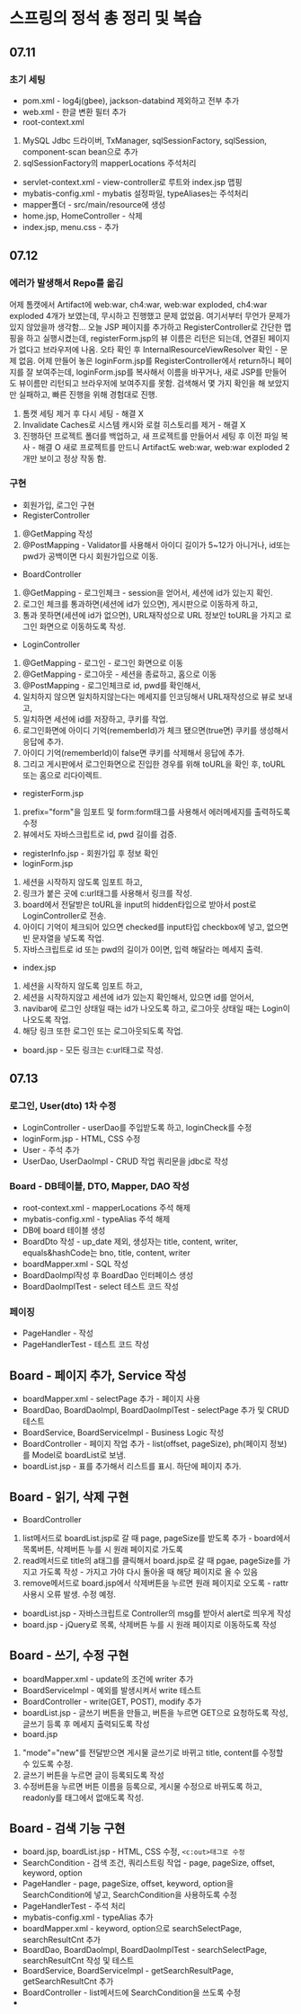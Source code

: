 # 스프링의 정석 총 정리 및 복습
## 07.11
### 초기 세팅
- pom.xml - log4j(gbee), jackson-databind 제외하고 전부 추가
- web.xml - 한글 변환 필터 추가
- root-context.xml  
1. MySQL Jdbc 드라이버, TxManager, sqlSessionFactory, sqlSession, component-scan bean으로 추가
2. sqlSessionFactory의 mapperLocations 주석처리
- servlet-context.xml - view-controller로 루트와 index.jsp 맵핑
- mybatis-config.xml - mybatis 설정파일, typeAliases는 주석처리
- mapper폴더 - src/main/resource에 생성
- home.jsp, HomeController - 삭제
- index.jsp, menu.css - 추가

## 07.12
### 에러가 발생해서 Repo를 옮김
어제 톰캣에서 Artifact에 web:war, ch4:war, web:war exploded, ch4:war exploded 4개가 보였는데,
무시하고 진행했고 문제 없었음. 여기서부터 무언가 문제가 있지 않았을까 생각함...
오늘 JSP 페이지를 추가하고 RegisterController로 간단한 맵핑을 하고 실행시켰는데, registerForm.jsp의 뷰 이름은 리턴은 되는데, 
연결된 페이지가 없다고 브라우저에 나옴.
오타 확인 후 InternalResourceViewResolver 확인 - 문제 없음.
어제 만들어 놓은 loginForm.jsp를 RegisterController에서 return하니 페이지를 잘 보여주는데, 
loginForm.jsp를 복사해서 이름을 바꾸거나, 새로 JSP를 만들어도 뷰이름만 리턴되고 브라우저에 보여주지를 못함.
검색해서 몇 가지 확인을 해 보았지만 실패하고, 빠른 진행을 위해 경험대로 진행. 
1. 톰캣 세팅 제거 후 다시 세팅 - 해결 X
2. Invalidate Caches로 시스템 캐시와 로컬 히스토리를 제거 - 해결 X
3. 진행하던 프로젝트 폴더를 백업하고, 새 프로젝트를 만들어서 세팅 후 이전 파일 복사 - 해결 O
새로 프로젝트를 만드니 Artifact도 web:war, web:war exploded 2개만 보이고 정상 작동 함.

### 구현
- 회원가입, 로그인 구현
- RegisterController
1. @GetMapping 작성
2. @PostMapping - Validator를 사용해서 아이디 길이가 5~12가 아니거나, id또는 pwd가 공백이면 다시 회원가입으로 이동.

- BoardController
1. @GetMapping - 로그인체크 - session을 얻어서, 세션에 id가 있는지 확인.
2. 로그인 체크를 통과하면(세션에 id가 있으면), 게시판으로 이동하게 하고,
3. 통과 못하면(세션에 id가 없으면), URL재작성으로 URL 정보인 toURL을 가지고 로그인 화면으로 이동하도록 작성.

- LoginController
1. @GetMapping - 로그인 - 로그인 화면으로 이동
2. @GetMapping - 로그아웃 - 세션을 종료하고, 홈으로 이동
3. @PostMapping - 로그인체크로 id, pwd를 확인해서,
4. 일치하지 않으면 일치하지않는다는 메세지를 인코딩해서 URL재작성으로 뷰로 보내고,
5. 일치하면 세션에 id를 저장하고, 쿠키를 작업.
6. 로그인화면에 아이디 기억(rememberId)가 체크 됐으면(true면) 쿠키를 생성해서 응답에 추가.
7. 아이디 기억(rememberId)이 false면 쿠키를 삭제해서 응답에 추가.
8. 그리고 게시판에서 로그인화면으로 진입한 경우를 위해 toURL을 확인 후, toURL 또는 홈으로 리다이렉트.

- registerForm.jsp
1. prefix="form"을 임포트 및 form:form태그를 사용해서 에러메세지를 출력하도록 수정
2. 뷰에서도 자바스크립트로 id, pwd 길이를 검증.

- registerInfo.jsp - 회원가입 후 정보 확인
- loginForm.jsp  
1. 세션을 시작하지 않도록 임포트 하고,
2. 링크가 붙은 곳에 c:url태그를 사용해서 링크를 작성.
3. board에서 전달받은 toURL을 input의 hidden타입으로 받아서 post로 LoginController로 전송.
4. 아이디 기억이 체크되어 있으면 checked를 input타입 checkbox에 넣고, 없으면 빈 문자열을 넣도록 작업.
5. 자바스크립트로 id 또는 pwd의 길이가 0이면, 입력 해달라는 메세지 출력. 

- index.jsp
1. 세션을 시작하지 않도록 임포트 하고,
2. 세션을 시작하지않고 세션에 id가 있는지 확인해서, 있으면 id를 얻어서,
3. navibar에 로그인 상태일 때는 id가 나오도록 하고, 로그아웃 상태일 때는 Login이 나오도록 작업.
4. 해당 링크 또한 로그인 또는 로그아웃되도록 작업.

- board.jsp - 모든 링크는 c:url태그로 작성.

## 07.13
### 로그인, User(dto) 1차 수정
- LoginController - userDao를 주입받도록 하고, loginCheck를 수정
- loginForm.jsp - HTML, CSS 수정
- User - 주석 추가
- UserDao, UserDaoImpl - CRUD 작업 쿼리문을 jdbc로 작성

### Board - DB테이블, DTO, Mapper, DAO 작성 
- root-context.xml - mapperLocations 주석 해제
- mybatis-config.xml - typeAlias 주석 해제
- DB에 board 테이블 생성
- BoardDto 작성 - up_date 제외, 생성자는 title, content, writer, equals&hashCode는 bno, title, content, writer
- boardMapper.xml - SQL 작성
- BoardDaoImpl작성 후 BoardDao 인터페이스 생성
- BoardDaoImplTest - select 테스트 코드 작성

### 페이징
- PageHandler - 작성
- PageHandlerTest - 테스트 코드 작성

## Board - 페이지 추가, Service 작성
- boardMapper.xml - selectPage 추가 - 페이지 사용
- BoardDao, BoardDaoImpl, BoardDaoImplTest - selectPage 추가 및 CRUD 테스트
- BoardService, BoardServiceImpl - Business Logic 작성
- BoardController - 페이지 작업 추가 - list(offset, pageSize), ph(페이지 정보)를 Model로 boardList로 보냄. 
- boardList.jsp - 표를 추가해서 리스트를 표시. 하단에 페이지 추가.

## Board - 읽기, 삭제 구현
- BoardController 
1. list메서드로 boardList.jsp로 갈 때 page, pageSize를 받도록 추가 - board에서 목록버튼, 삭제버튼 누를 시 원래 페이지로 가도록
2. read메서드로 title의 a태그를 클릭해서 board.jsp로 갈 때 pgae, pageSize를 가지고 가도록 작성 - 가지고 가야 다시 돌아올 때 해당 페이지로 올 수 있음
3. remove메서드로 board.jsp에서 삭제버튼을 누르면 원래 페이지로 오도록 - rattr사용시 오류 발생. 수정 예정.
- boardList.jsp - 자바스크립트로 Controller의 msg를 받아서 alert로 띄우게 작성
- board.jsp - jQuery로 목록, 삭제버튼 누를 시 원래 페이지로 이동하도록 작성

## Board - 쓰기, 수정 구현
- boardMapper.xml - update의 조건에 writer 추가
- BoardServiceImpl - 예외를 발생시켜서 write 테스트
- BoardController - write(GET, POST), modify 추가
- boardList.jsp - 글쓰기 버튼을 만들고, 버튼을 누르면 GET으로 요청하도록 작성, 글쓰기 등록 후 메세지 출력되도록 작성
- board.jsp 
1. "mode"="new"를 전달받으면 게시물 글쓰기로 바뀌고 title, content를 수정할 수 있도록 수정.
2. 글쓰기 버튼을 누르면 글이 등록되도록 작성
3. 수정버튼을 누르면 버튼 이름을 등록으로, 게시물 수정으로 바뀌도록 하고, readonly를 태그에서 없애도록 작성.

## Board - 검색 기능 구현
- board.jsp, boardList.jsp - HTML, CSS 수정, ```<c:out>태그로 수정```
- SearchCondition - 검색 조건, 쿼리스트링 작업 - page, pageSize, offset, keyword, option
- PageHandler - page, pageSize, offset, keyword, option을 SearchCondition에 넣고, SearchCondition을 사용하도록 수정
- PageHandlerTest - 주석 처리
- mybatis-config.xml - typeAlias 추가
- boardMapper.xml - keyword, option으로 searchSelectPage, searchResultCnt 추가
- BoardDao, BoardDaoImpl, BoardDaoImplTest - searchSelectPage, searchResultCnt 작성 및 테스트
- BoardService, BoardServiceImpl - getSearchResultPage, getSearchResultCnt 추가
- BoardController - list메서드에 SearchCondition을 쓰도록 수정
- 